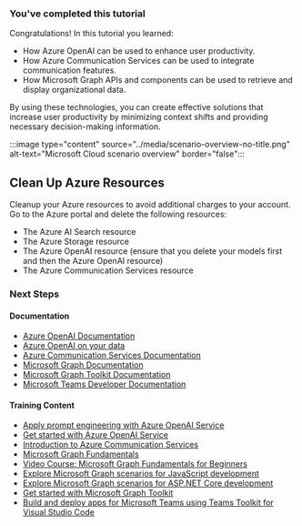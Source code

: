 <!-- markdownlint-disable MD041 -->

### You've completed this tutorial

Congratulations! In this tutorial you learned:
- How Azure OpenAI can be used to enhance user productivity.
- How Azure Communication Services can be used to integrate communication features.
- How Microsoft Graph APIs and components can be used to retrieve and display organizational data. 

By using these technologies, you can create effective solutions that increase user productivity by minimizing context shifts and providing necessary decision-making information.

:::image type="content" source="../media/scenario-overview-no-title.png" alt-text="Microsoft Cloud scenario overview" border="false":::

## Clean Up Azure Resources

Cleanup your Azure resources to avoid additional charges to your account. Go to the Azure portal and delete the following resources:

- The Azure AI Search resource
- The Azure Storage resource
- The Azure OpenAI resource (ensure that you delete your models first and then the Azure OpenAI resource)
- The Azure Communication Services resource

### Next Steps

#### Documentation

* [Azure OpenAI Documentation](/azure/ai-services/openai/?WT.mc_id=m365-94501-dwahlin)
* [Azure OpenAI on your data](/azure/ai-services/openai/concepts/use-your-data?WT.mc_id=m365-94501-dwahlin)
* [Azure Communication Services Documentation](/azure/communication-services/?WT.mc_id=m365-94501-dwahlin)
* [Microsoft Graph Documentation](/graph/overview?WT.mc_id=m365-94501-dwahlin)
* [Microsoft Graph Toolkit Documentation](/graph/toolkit/overview?WT.mc_id=m365-94501-dwahlin)
* [Microsoft Teams Developer Documentation](/microsoftteams/platform/?WT.mc_id=m365-94501-dwahlin)

#### Training Content

* [Apply prompt engineering with Azure OpenAI Service](/training/modules/apply-prompt-engineering-azure-openai//?WT.mc_id=m365-94501-dwahlin)
* [Get started with Azure OpenAI Service](/training/modules/get-started-openai/?WT.mc_id=m365-94501-dwahlin)
* [Introduction to Azure Communication Services](/training/modules/intro-azure-communication-services/?WT.mc_id=m365-94501-dwahlin)
* [Microsoft Graph Fundamentals](/training/paths/m365-msgraph-fundamentals/?WT.mc_id=m365-94501-dwahlin)
* [Video Course: Microsoft Graph Fundamentals for Beginners](/shows/beginners-series-to-microsoft-graph/?WT.mc_id=m365-94501-dwahlin)
* [Explore Microsoft Graph scenarios for JavaScript development](/training/paths/m365-msgraph-scenarios/?WT.mc_id=m365-94501-dwahlin)
* [Explore Microsoft Graph scenarios for ASP.NET Core development](/training/paths/m365-msgraph-dotnet-core-scenarios/?WT.mc_id=m365-94501-dwahlin)
* [Get started with Microsoft Graph Toolkit](/training/modules/msgraph-toolkit-intro/?WT.mc_id=m365-94501-dwahlin)
* [Build and deploy apps for Microsoft Teams using Teams Toolkit for Visual Studio Code](/training/paths/m365-teams-toolkit-vsc/?WT.mc_id=m365-94501-dwahlin)